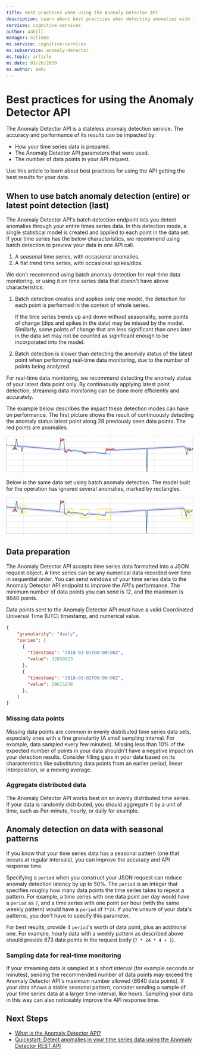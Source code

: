 ```yaml
---
title: Best practices when using the Anomaly Detector API
description: Learn about best practices when detecting anomalies with the Anomaly Detector API.
services: cognitive-services
author: aahill
manager: nitinme
ms.service: cognitive-services
ms.subservice: anomaly-detector
ms.topic: article
ms.date: 03/26/2019
ms.author: aahi
---
```


# Best practices for using the Anomaly Detector API

The Anomaly Detector API is a stateless anomaly detection service. The accuracy and performance of its results can be impacted by:

* How your time series data is prepared.
* The Anomaly Detector API parameters that were used.
* The number of data points in your API request. 

Use this article to learn about best practices for using the API getting the best results for your data. 

## When to use batch anomaly detection (entire) or latest point detection (last) 

The Anomaly Detector API's batch detection endpoint lets you detect anomalies through your entire times series data. In this detection mode, a single statistical model is created and applied to each point in the data set. If your time series has the below characteristics, we recommend using batch detection to preview your data in one API call.

1.	A seasonal time series, with occasional anomalies.
2.	A flat trend time series, with occasional spikes/dips. 

We don't recommend using batch anomaly detection for real-time data monitoring, or using it on time series data that doesn't have above characteristics. 

1. Batch detection creates and applies only one model, the detection for each point is performed in the context of whole series.

    If the time series trends up and down without seasonality, some points of change (dips and spikes in the data) may be missed by the model. Similarly, some points of change that are less significant than ones later in the data set may not be counted as significant enough to be incorporated into the model.

2. Batch detection is slower than detecting the anomaly status of the latest point when performing real-time data monitoring, due to the number of points being analyzed. 

For real-time data monitoring, we recommend detecting the anomaly status of your latest data point only. By continuously applying latest point detection, streaming data monitoring can be done more efficiently and accurately.

The example below describes the impact these detection modes can have on performance. The first picture shows the result of continuously detecting the anomaly status latest point along 28 previously seen data points. The red points are anomalies.

![An image showing anomaly detection using the latest point](../media/last.png)

Below is the same data set using batch anomaly detection. The model built for the operation has ignored several anomalies, marked by rectangles.

![An image showing anomaly detection using the batch method](../media/entire.png)

## Data preparation

The Anomaly Detector API accepts time series data formatted into a JSON request object. A time series can be any numerical data recorded over time in sequential order. You can send windows of your time series data to the Anomaly Detector API endpoint to improve the API's performance. The minimum number of data points you can send is 12, and the maximum is 8640 points. 

Data points sent to the Anomaly Detector API must have a valid Coordinated Universal Time (UTC) timestamp, and numerical value. 

```json
{
    "granularity": "daily",
    "series": [
      {
        "timestamp": "2018-03-01T00:00:00Z",
        "value": 32858923
      },
      {
        "timestamp": "2018-03-02T00:00:00Z",
        "value": 29615278
      },
    ]
}
```

### Missing data points

Missing data points are common in evenly distributed time series data sets, especially ones with a fine granularity (A small sampling interval. For example, data sampled every few minutes). Missing less than 10% of the expected number of points in your data shouldn't have a negative impact on your detection results. Consider filling gaps in your data based on its characteristics like substituting data points from an earlier period, linear interpolation, or a moving average.

### Aggregate distributed data

The Anomaly Detector API works best on an evenly distributed time series. If your data is randomly distributed, you should aggregate it by a unit of time, such as Per-minute, hourly, or daily for example.

## Anomaly detection on data with seasonal patterns

If you know that your time series data has a seasonal pattern (one that occurs at regular intervals), you can improve the accuracy and API response time. 

Specifying a `period` when you construct your JSON request can reduce anomaly detection latency by up to 50%. The `period` is an integer that specifies roughly how many data points the time series takes to repeat a pattern. For example, a time series with one data point per day would have a `period` as `7`, and a time series with one point per hour (with the same weekly pattern) would have a `period` of  `7*24`. If you're unsure of your data's patterns, you don't have to specify this parameter.

For best results, provide 4 `period`'s worth of data point, plus an additional one. For example, hourly data with a weekly pattern as described above should provide 673 data points in the request body (`7 * 24 * 4 + 1`).

### Sampling data for real-time monitoring

If your streaming data is sampled at a short interval (for example seconds or minutes), sending the recommended number of data points may exceed the Anomaly Detector API's maximum number allowed (8640 data points). If your data shows a stable seasonal pattern, consider sending a sample of your time series data at a larger time interval, like hours. Sampling your data in this way can also noticeably improve the API response time. 

## Next Steps

* [What is the Anomaly Detector API?](../overview.md)
* [Quickstart: Detect anomalies in your time series data using the Anomaly Detector REST API](../quickstarts/detect-data-anomalies-csharp.md)
